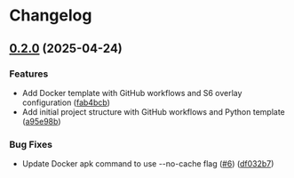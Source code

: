 # Changelog

## [0.2.0](https://github.com/MattKobayashi/template-container-python/compare/v0.1.0...v0.2.0) (2025-04-24)


### Features

* Add Docker template with GitHub workflows and S6 overlay configuration ([fab4bcb](https://github.com/MattKobayashi/template-container-python/commit/fab4bcbcdc8828801e46399d14f82fa49501d24c))
* Add initial project structure with GitHub workflows and Python template ([a95e98b](https://github.com/MattKobayashi/template-container-python/commit/a95e98b06cec3540309c58a40ee9f80e6b350bca))


### Bug Fixes

* Update Docker apk command to use --no-cache flag ([#6](https://github.com/MattKobayashi/template-container-python/issues/6)) ([df032b7](https://github.com/MattKobayashi/template-container-python/commit/df032b7eee0bb8194b2193201bcb6295f89a977c))
